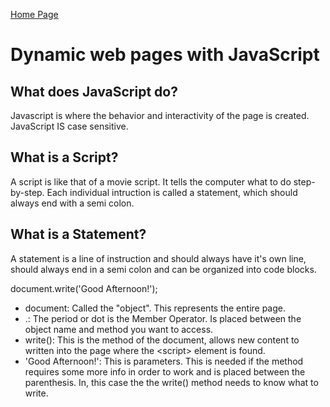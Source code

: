 [Home Page](README.md)

<!DOCTYPE html>
<html>
<link rel="stylesheet" href="style.css">
<title>DISCUSSION_06</title>
<body>
    <h1>Dynamic web pages with JavaScript</h1>
        <h2>What does JavaScript do?</h2>
            <p>Javascript is where the behavior and interactivity of the page is created. JavaScript <bold>IS</bold> case sensitive.</p>
        <h2>What is a Script?</h2>
            <p>A script is like that of a movie script. It tells the computer what to do step-by-step. Each individual intruction is called a statement, which should always end with a semi colon.</p>
        <h2>What is a Statement?</h2>
            <p>A statement is a line of instruction and should always have it's own line, should always end in a semi colon and can be organized into code blocks.</p>

<span class="pinkText">document</span>.<span class="greenText">write(</span><span class="yellowText">'Good Afternoon!'</span><span class="greenText">);</span>

- <span class="pinkText">document</span>: Called the "object". This represents the entire page.
- .: The period or dot is the Member Operator. Is placed between the object name and method you want to access. 
- <span class="greenText">write()</span>: This is the method of the document, allows new content to written into the page where the &lt;script&gt; element is found.
- <span class="yellowText">'Good Afternoon!'</span>: This is parameters. This is needed if the method requires some more info in order to work and is placed between the parenthesis. In, this case the the write() method needs to know what to write. 






</body>
</html>
